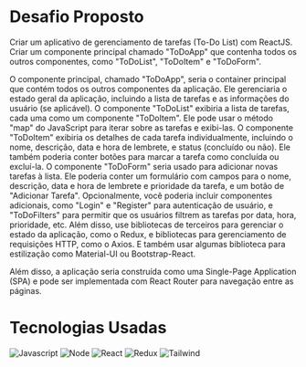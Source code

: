 # Desafio Proposto

Criar um aplicativo de gerenciamento de tarefas (To-Do List) com ReactJS. Criar um componente principal chamado "ToDoApp" que contenha todos os outros componentes, como "ToDoList", "ToDoItem" e "ToDoForm".

O componente principal, chamado "ToDoApp", seria o container principal que contém todos os outros componentes da aplicação. Ele gerenciaria o estado geral da aplicação, incluindo a lista de tarefas e as informações do usuário (se aplicável).
O componente "ToDoList" exibiria a lista de tarefas, cada uma como um componente "ToDoItem". Ele pode usar o método "map" do JavaScript para iterar sobre as tarefas e exibi-las.
O componente "ToDoItem" exibiria os detalhes de cada tarefa individualmente, incluindo o nome, descrição, data e hora de lembrete, e status (concluído ou não). Ele também poderia conter botões para marcar a tarefa como concluída ou excluí-la.
O componente "ToDoForm" seria usado para adicionar novas tarefas à lista. Ele poderia conter um formulário com campos para o nome, descrição, data e hora de lembrete e prioridade da tarefa, e um botão de "Adicionar Tarefa".
Opcionalmente, você poderia incluir componentes adicionais, como "Login" e "Register" para autenticação de usuário, e "ToDoFilters" para permitir que os usuários filtrem as tarefas por data, hora, prioridade, etc.
Além disso, use bibliotecas de terceiros para gerenciar o estado da aplicação, como o Redux, e bibliotecas para gerenciamento de requisições HTTP, como o Axios. E também usar algumas biblioteca para estilização como Material-UI ou Bootstrap-React.

Além disso, a aplicação seria construída como uma Single-Page Application (SPA) e pode ser implementada com React Router para navegação entre as páginas.

# Tecnologias Usadas
![Javascript](https://img.shields.io/badge/JavaScript-F7DF1E?style=for-the-badge&logo=javascript&logoColor=black)
![Node](https://img.shields.io/badge/Node.js-43853D?style=for-the-badge&logo=node.js&logoColor=white)
![React](https://img.shields.io/badge/React-20232A?style=for-the-badge&logo=react&logoColor=61DAFB)
![Redux](https://img.shields.io/badge/Redux-593D88?style=for-the-badge&logo=redux&logoColor=white)
![Tailwind](https://img.shields.io/badge/Tailwind_CSS-38B2AC?style=for-the-badge&logo=tailwind-css&logoColor=white)
